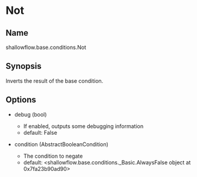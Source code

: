# Not

## Name
shallowflow.base.conditions.Not

## Synopsis
Inverts the result of the base condition.

## Options
* debug (bool)

  * If enabled, outputs some debugging information
  * default: False

* condition (AbstractBooleanCondition)

  * The condition to negate
  * default: <shallowflow.base.conditions._Basic.AlwaysFalse object at 0x7fa23b90ad90>

